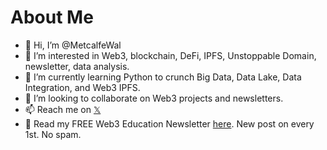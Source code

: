 # About Me

- 👋 Hi, I’m @MetcalfeWal
- 👀 I’m interested in Web3, blockchain, DeFi, IPFS, Unstoppable Domain, newsletter, data analysis.
- 🌱 I’m currently learning Python to crunch Big Data, Data Lake, Data Integration, and Web3 IPFS.
- 💞️ I’m looking to collaborate on Web3 projects and newsletters.
- 📫 Reach me on [𝕏](https://x.com/intent/user?screen_name=MetcalfeWal)
- 📰 Read my FREE Web3 Education Newsletter [here](https://metcalfe.substack.com/). New post on every 1st. No spam.

<!---
MetcalfeWal/MetcalfeWal is a ✨ special ✨ repository because its `README.md` (this file) appears on your GitHub profile.
You can click the Preview link to take a look at your changes.
--->
